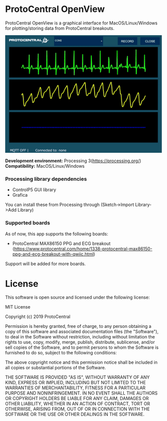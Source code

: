 # ProtoCentral OpenView

ProtoCentral OpenView is a graphical interface for MacOS/Linux/Windows for plotting/storing data from ProtoCentral breakouts.

![OpenView Animated](images/openview_anim.gif)

**Development environment:** Processing 3(https://processing.org/)
**Compatibility:** MacOS/Linux/Windows

### Processing library dependencies

* ControlP5 GUI library
* Grafica

You can install these from Processing through (Sketch->Import Library->Add Library)

### Supported boards

As of now, this app supports the following boards:
* ProtoCentral MAX86150 PPG and ECG breakout (https://www.protocentral.com/home/1338-protocentral-max86150-ppg-and-ecg-breakout-with-qwiic.html)

Support will be added for more boards.

# License

This software is open source and licensed under the following license:

MIT License

Copyright (c) 2019 ProtoCentral

Permission is hereby granted, free of charge, to any person obtaining a copy
of this software and associated documentation files (the "Software"), to deal
in the Software without restriction, including without limitation the rights
to use, copy, modify, merge, publish, distribute, sublicense, and/or sell
copies of the Software, and to permit persons to whom the Software is
furnished to do so, subject to the following conditions:

The above copyright notice and this permission notice shall be included in all
copies or substantial portions of the Software.

THE SOFTWARE IS PROVIDED "AS IS", WITHOUT WARRANTY OF ANY KIND, EXPRESS OR
IMPLIED, INCLUDING BUT NOT LIMITED TO THE WARRANTIES OF MERCHANTABILITY,
FITNESS FOR A PARTICULAR PURPOSE AND NONINFRINGEMENT. IN NO EVENT SHALL THE
AUTHORS OR COPYRIGHT HOLDERS BE LIABLE FOR ANY CLAIM, DAMAGES OR OTHER
LIABILITY, WHETHER IN AN ACTION OF CONTRACT, TORT OR OTHERWISE, ARISING FROM,
OUT OF OR IN CONNECTION WITH THE SOFTWARE OR THE USE OR OTHER DEALINGS IN THE
SOFTWARE.
